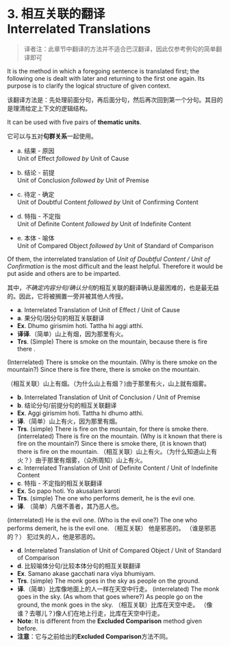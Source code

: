 # 3. 相互关联的翻译<br>Interrelated Translations 

>译者注：此章节中翻译的方法并不适合巴汉翻译，因此仅参考例句的简单翻译即可

 It is the method in which a foregoing sentence is translated first; the following 
one is dealt with later and returning to the first one again. Its purpose is to clarify the 
logical structure of given context. 

该翻译方法是：先处理前面分句，再后面分句，然后再次回到第一个分句。其目的是理清给定上下文的逻辑结构。

 It can be used with five pairs of **thematic units**. 

 它可以与五对**句群关系**一起使用。

- a. 结果 - 原因<br>Unit of Effect *followed by* Unit of Cause 

- b. 结论 - 前提<br>Unit of Conclusion *followed by* Unit of Premise 

- c. 待定 - 确定<br>Unit of Doubtful Content *followed by* Unit of Confirming Content 

- d. 特指 - 不定指<br>Unit of Definite Content *followed by* Unit of Indefinite Content 

- e. 本体 - 喻体<br>Unit of Compared Object *followed by* Unit of Standard of Comparison 

 
 Of them, the interrelated translation of *Unit of Doubtful Content / Unit of 
Confirmation* is the most difficult and the least helpful. Therefore it would be put aside 
and others are to be imparted. 

其中，*不确定内容分句/确认分句*的相互关联的翻译确认是最困难的，也是最无益的。因此，它将被搁置一旁并被其他人传授。
- **a**. Interrelated Translation of Unit of Effect / Unit of Cause 
- **a**. 果分句/因分句的相互关联翻译
 - **Ex**. Dhumo girismim hoti. Tattha hi aggi atthi. 
 - **译译**.（简单）山上有烟，因为那里有火。
 - **Trs**. (Simple) There is smoke on the mountain, because there is fire there . 
 
 (Interrelated) There is smoke on the mountain. (Why is there smoke on the mountain?) Since there is fire there, there is smoke on the mountain. 

 （相互关联）山上有烟。（为什么山上有烟？)由于那里有火，山上就有烟雾。 
- **b**. Interrelated Translation of Unit of Conclusion / Unit of Premise 
- **b**. 结论分句/前提分句的相互关联翻译 
 - **Ex**. Aggi girismim hoti. Tattha hi dhumo atthi.
 - **译**.（简单）山上有火，因为那里有烟。 
 - **Trs**. (simple) There is fire on the mountain, for there is smoke there. 
 (interrelated) There is fire on the mountain. (Why is it known that there is fire on the mountain?) Since there is smoke there, (it is known that) there is fire on the mountain. 
 （相互关联）山上有火。（为什么知道山上有火？）由于那里有烟雾，（众所周知）山上有火。
- **c**. Interrelated Translation of Unit of Definite Content / Unit of Indefinite Content 
- **c**. 特指 - 不定指的相互关联翻译
 - **Ex**. So papo hoti. Yo akusalam karoti
 - **Trs**. (simple) The one who performs demerit, he is the evil one. 
 - **译**. （简单）凡做不善者，其乃恶人也。
 
 (interrelated) He is the evil one. (Who is the evil one?) The one who performs 
demerit, he is the evil one. 
 （相互关联） 他是邪恶的。 （谁是邪恶的？） 犯过失的人，他是邪恶的。
- **d**. Interrelated Translation of Unit of Compared Object / Unit of Standard of Comparison 
- **d**. 比较喻体分句/比较本体分句的相互关联翻译
 - **Ex**. Samano akase gacchati nara viya bhumiyam.
 - **Trs**. (simple) The monk goes in the sky as people on the ground. 
 - **译**.（简单）比库像地面上的人一样在天空中行走。 
 (interrelated) The monk goes in the sky. (As whom that goes where?) As people go on the ground, the monk goes in the sky. 
 （相互关联）比库在天空中走。 （像谁？去哪儿？)像人们在地上行走，比库在天空中行走。
 - **Note**: It is different from the **Excluded Comparison** method given before. 
 - **注意**：它与之前给出的**Excluded Comparison**方法不同。